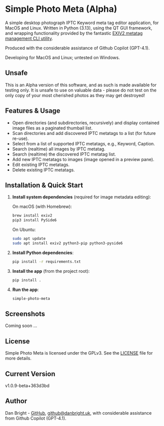 # Simple Photo Meta (Alpha)

A simple desktop photograph IPTC Keyword meta tag editor application, for MacOS and Linux. Written in Python (3.13), using the QT GUI framework, and wrapping functionality provided by the fantastic [EXIV2 metatag management CLI utility](https://github.com/exiv2/exiv2).

Produced with the considerable assistance of Github Copilot (GPT-4.1).

Developing for MacOS and Linux; untested on Windows.

## Unsafe

This is an Alpha version of this software, and as such is made available for testing only. It is unsafe to use on valuable data - please do not test on the only copy of your most cherished photos as they may get destroyed!

## Features & Usage

- Open directories (and subdirectories, recursively) and display contained image files as a paginated thumbail list.
- Scan directories and add discovered IPTC metatags to a list (for future re-use).
- Select from a list of supported IPTC metatags, e.g., Keyword, Caption.
- Search (realtime) all images by IPTC metatag.
- Search (realtime) the discovered IPTC metatag list.
- Add new IPTC metatags to images (image opened in a preview pane).
- Edit existing IPTC metatags.
- Delete existing IPTC metatags.

## Installation & Quick Start

1. **Install system dependencies** (required for image metadata editing):

   On macOS (with Homebrew):

   ```sh
   brew install exiv2
   pip3 install PySide6
   ```

   On Ubuntu:

   ```sh
   sudo apt update
   sudo apt install exiv2 python3-pip python3-pyside6
   ```

2. **Install Python dependencies**:

   ```sh
   pip install -r requirements.txt
   ```

3. **Install the app** (from the project root):

   ```sh
   pip install .
   ```

4. **Run the app**:

   ```sh
   simple-photo-meta
   ```

## Screenshots

Coming soon ...

## License

Simple Photo Meta is licensed under the GPLv3. See the [LICENSE](LICENSE) file for more details.

## Current Version

v1.0.9-beta+363d3bd

## Author

Dan Bright - [GitHub](https://github.com/consciousuniverse), <github@danbright.uk>, with considerable assistance from Github Copilot (GPT-4.1).
